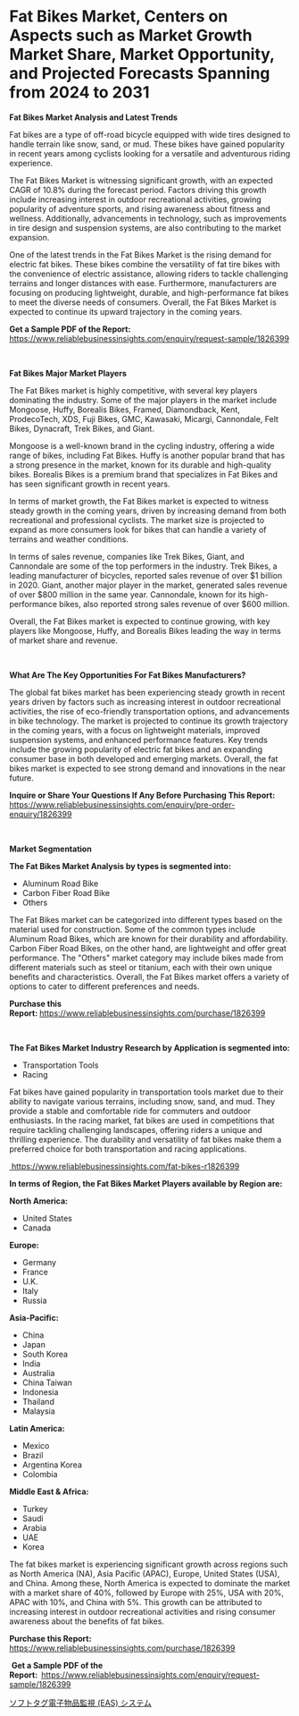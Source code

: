 <p><h1>Fat Bikes Market, Centers on Aspects such as Market Growth Market Share, Market Opportunity, and Projected Forecasts Spanning from 2024 to 2031</h1></p><p><strong>Fat Bikes Market Analysis and Latest Trends</strong></p>
<p><p>Fat bikes are a type of off-road bicycle equipped with wide tires designed to handle terrain like snow, sand, or mud. These bikes have gained popularity in recent years among cyclists looking for a versatile and adventurous riding experience.</p><p>The Fat Bikes Market is witnessing significant growth, with an expected CAGR of 10.8% during the forecast period. Factors driving this growth include increasing interest in outdoor recreational activities, growing popularity of adventure sports, and rising awareness about fitness and wellness. Additionally, advancements in technology, such as improvements in tire design and suspension systems, are also contributing to the market expansion.</p><p>One of the latest trends in the Fat Bikes Market is the rising demand for electric fat bikes. These bikes combine the versatility of fat tire bikes with the convenience of electric assistance, allowing riders to tackle challenging terrains and longer distances with ease. Furthermore, manufacturers are focusing on producing lightweight, durable, and high-performance fat bikes to meet the diverse needs of consumers. Overall, the Fat Bikes Market is expected to continue its upward trajectory in the coming years.</p></p>
<p><strong>Get a Sample PDF of the Report:&nbsp;</strong> <a href="https://www.reliablebusinessinsights.com/enquiry/request-sample/1826399">https://www.reliablebusinessinsights.com/enquiry/request-sample/1826399</a></p>
<p>&nbsp;</p>
<p><strong>Fat Bikes Major Market Players</strong></p>
<p><p>The Fat Bikes market is highly competitive, with several key players dominating the industry. Some of the major players in the market include Mongoose, Huffy, Borealis Bikes, Framed, Diamondback, Kent, ProdecoTech, XDS, Fuji Bikes, GMC, Kawasaki, Micargi, Cannondale, Felt Bikes, Dynacraft, Trek Bikes, and Giant.</p><p>Mongoose is a well-known brand in the cycling industry, offering a wide range of bikes, including Fat Bikes. Huffy is another popular brand that has a strong presence in the market, known for its durable and high-quality bikes. Borealis Bikes is a premium brand that specializes in Fat Bikes and has seen significant growth in recent years.</p><p>In terms of market growth, the Fat Bikes market is expected to witness steady growth in the coming years, driven by increasing demand from both recreational and professional cyclists. The market size is projected to expand as more consumers look for bikes that can handle a variety of terrains and weather conditions.</p><p>In terms of sales revenue, companies like Trek Bikes, Giant, and Cannondale are some of the top performers in the industry. Trek Bikes, a leading manufacturer of bicycles, reported sales revenue of over $1 billion in 2020. Giant, another major player in the market, generated sales revenue of over $800 million in the same year. Cannondale, known for its high-performance bikes, also reported strong sales revenue of over $600 million.</p><p>Overall, the Fat Bikes market is expected to continue growing, with key players like Mongoose, Huffy, and Borealis Bikes leading the way in terms of market share and revenue.</p></p>
<p>&nbsp;</p>
<p><strong>What Are The Key Opportunities For Fat Bikes Manufacturers?</strong></p>
<p><p>The global fat bikes market has been experiencing steady growth in recent years driven by factors such as increasing interest in outdoor recreational activities, the rise of eco-friendly transportation options, and advancements in bike technology. The market is projected to continue its growth trajectory in the coming years, with a focus on lightweight materials, improved suspension systems, and enhanced performance features. Key trends include the growing popularity of electric fat bikes and an expanding consumer base in both developed and emerging markets. Overall, the fat bikes market is expected to see strong demand and innovations in the near future.</p></p>
<p><strong>Inquire or Share Your Questions If Any Before Purchasing This Report:</strong> <a href="https://www.reliablebusinessinsights.com/enquiry/pre-order-enquiry/1826399">https://www.reliablebusinessinsights.com/enquiry/pre-order-enquiry/1826399</a></p>
<p>&nbsp;</p>
<p><strong>Market Segmentation</strong></p>
<p><strong>The Fat Bikes Market Analysis by types is segmented into:</strong></p>
<p><ul><li>Aluminum Road Bike</li><li>Carbon Fiber Road Bike</li><li>Others</li></ul></p>
<p><p>The Fat Bikes market can be categorized into different types based on the material used for construction. Some of the common types include Aluminum Road Bikes, which are known for their durability and affordability. Carbon Fiber Road Bikes, on the other hand, are lightweight and offer great performance. The "Others" market category may include bikes made from different materials such as steel or titanium, each with their own unique benefits and characteristics. Overall, the Fat Bikes market offers a variety of options to cater to different preferences and needs.</p></p>
<p><strong>Purchase this Report:&nbsp;</strong><a href="https://www.reliablebusinessinsights.com/purchase/1826399">https://www.reliablebusinessinsights.com/purchase/1826399</a></p>
<p>&nbsp;</p>
<p><strong>The Fat Bikes Market Industry Research by Application is segmented into:</strong></p>
<p><ul><li>Transportation Tools</li><li>Racing</li></ul></p>
<p><p>Fat bikes have gained popularity in transportation tools market due to their ability to navigate various terrains, including snow, sand, and mud. They provide a stable and comfortable ride for commuters and outdoor enthusiasts. In the racing market, fat bikes are used in competitions that require tackling challenging landscapes, offering riders a unique and thrilling experience. The durability and versatility of fat bikes make them a preferred choice for both transportation and racing applications.</p></p>
<p><a href="https://www.reliablebusinessinsights.com/fat-bikes-r1826399">&nbsp;https://www.reliablebusinessinsights.com/fat-bikes-r1826399</a></p>
<p><strong>In terms of Region, the Fat Bikes Market Players available by Region are:</strong></p>
<p>
    <p> <strong> North America: </strong>
        <ul>
            <li>United States</li>
            <li>Canada</li>
        </ul>
        </p> 
    <p> <strong> Europe: </strong>
        <ul>
            <li>Germany</li>
            <li>France</li>
            <li>U.K.</li>
            <li>Italy</li>
            <li>Russia</li>
        </ul>
        </p> 
    <p> <strong> Asia-Pacific: </strong>
        <ul>
            <li>China</li>
            <li>Japan</li>
            <li>South Korea</li>
            <li>India</li>
            <li>Australia</li>
            <li>China Taiwan</li>
            <li>Indonesia</li>
            <li>Thailand</li>
            <li>Malaysia</li>
        </ul>
        </p> 
    <p> <strong> Latin America: </strong>
        <ul>
            <li>Mexico</li>
            <li>Brazil</li>
            <li>Argentina Korea</li>
            <li>Colombia</li>
        </ul>
        </p> 
    <p> <strong> Middle East & Africa: </strong>
        <ul>
            <li>Turkey</li>
            <li>Saudi</li>
            <li>Arabia</li>
            <li>UAE</li>
            <li>Korea</li>
        </ul>
    </p>
    </p>
<p><p>The fat bikes market is experiencing significant growth across regions such as North America (NA), Asia Pacific (APAC), Europe, United States (USA), and China. Among these, North America is expected to dominate the market with a market share of 40%, followed by Europe with 25%, USA with 20%, APAC with 10%, and China with 5%. This growth can be attributed to increasing interest in outdoor recreational activities and rising consumer awareness about the benefits of fat bikes.</p></p>
<p><strong>Purchase this Report: </strong><a href="https://www.reliablebusinessinsights.com/purchase/1826399">https://www.reliablebusinessinsights.com/purchase/1826399</a></p>
<p>&nbsp;<strong>Get a Sample PDF of the Report:&nbsp;&nbsp;</strong><a href="https://www.reliablebusinessinsights.com/enquiry/request-sample/1826399">https://www.reliablebusinessinsights.com/enquiry/request-sample/1826399</a></p>
<p><strong></strong></p>
<p><p><a href="https://github.com/Sophiaard2003/Market-Research-Report-List-2/blob/main/8373283141262.md">ソフトタグ電子物品監視 (EAS) システム</a></p></p>